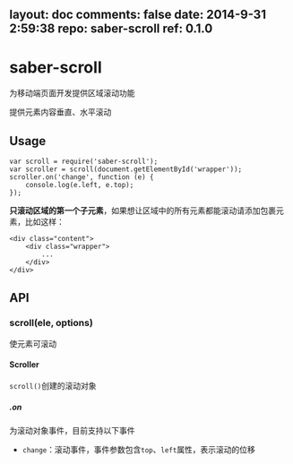 layout: doc
comments: false
date: 2014-9-31 2:59:38
repo: saber-scroll
ref: 0.1.0
---

# saber-scroll

为移动端页面开发提供区域滚动功能

提供元素内容垂直、水平滚动

## Usage

    var scroll = require('saber-scroll');
    var scroller = scroll(document.getElementById('wrapper'));
    scroller.on('change', function (e) {
        console.log(e.left, e.top);
    });

__只滚动区域的第一个子元素__，如果想让区域中的所有元素都能滚动请添加包裹元素，比如这样：

    <div class="content">
        <div class="wrapper">
            ...
        </div>
    </div>

## API

### scroll(ele, options)

使元素可滚动

#### Scroller

`scroll()`创建的滚动对象

##### .on

为滚动对象事件，目前支持以下事件

* `change`：滚动事件，事件参数包含`top`、`left`属性，表示滚动的位移
